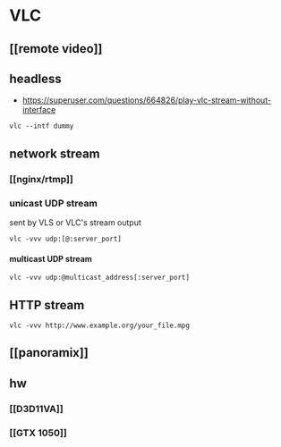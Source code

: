 # VLC
## [[remote video]]

## headless

- https://superuser.com/questions/664826/play-vlc-stream-without-interface

```shell
vlc --intf dummy
```

## network stream

### [[nginx/rtmp]]

### unicast UDP stream
sent by VLS or VLC's stream output
```shell
vlc -vvv udp:[@:server_port]
```

#### multicast UDP stream
```shell
vlc -vvv udp:@multicast_address[:server_port]
```

## HTTP stream

```shell
vlc -vvv http://www.example.org/your_file.mpg
```

## [[panoramix]]


## hw
### [[D3D11VA]]
### [[GTX 1050]]